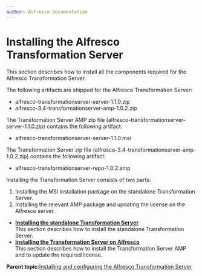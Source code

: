 ```yaml
---
author: Alfresco Documentation
---
```


# Installing the Alfresco Transformation Server

This section describes how to install all the components required for the Alfresco Transformation Server.

The following artifacts are shipped for the Alfresco Transformation Server:

-   alfresco-transformationserver-server-1.1.0.zip
-   alfresco-3.4-transformationserver-amp-1.0.2.zip

The Transformation Server AMP zip file \(alfresco-transformationserver-server-1.1.0.zip\) contains the following artifact:

-   alfresco-transformationserver-server-1.1.0.msi

The Transformation Server zip file \(alfresco-3.4-transformationserver-amp-1.0.2.zip\) contains the following artifact:

-   alfresco-transformationserver-repo-1.0.2.amp

Installing the Transformation Server consists of two parts:

1.  Installing the MSI installation package on the standalone Transformation Server.
2.  Installing the relevant AMP package and updating the license on the Alfresco server.

-   **[Installing the standalone Transformation Server](../tasks/transerv-standalone-installing.md)**  
This section describes how to install the standalone Transformation Server.
-   **[Installing the Transformation Server on Alfresco](../tasks/transerv-installing-amps.md)**  
This section describes how to install the Transformation Server AMP and to update the required license.

**Parent topic:**[Installing and configuring the Alfresco Transformation Server](../concepts/transerv-intro.md)

